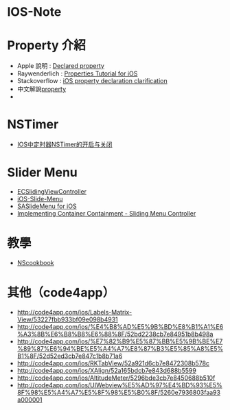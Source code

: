 IOS-Note
========

# Property 介紹
 * Apple 說明 : [Declared property](https://developer.apple.com/library/ios/Documentation/General/Conceptual/DevPedia-CocoaCore/DeclaredProperty.html)
 * Raywenderlich : [Properties Tutorial for iOS](http://www.raywenderlich.com/2712/properties-tutorial-for-ios)
 * Stackoverflow : [iOS property declaration clarification](http://stackoverflow.com/questions/9162926/ios-property-declaration-clarification)
 * 中文解說[property](http://shenfive.pixnet.net/blog/post/48054812-%EF%BC%A0property-)
 *

# NSTimer
 * [IOS中定时器NSTimer的开启与关闭](http://blog.csdn.net/enuola/article/details/8099461)
  
# Slider Menu
 * [ECSlidingViewController](https://github.com/ECSlidingViewController/ECSlidingViewController)
 * [iOS-Slide-Menu](https://github.com/aryaxt/iOS-Slide-Menu)
 * [SASlideMenu for iOS](https://www.cocoacontrols.com/controls/saslidemenu)
 * [Implementing Container Containment - Sliding Menu Controller](http://code.tutsplus.com/tutorials/implementing-container-containment-sliding-menu-controller--mobile-14562)

# 教學
 * [NScookbook](http://nscookbook.com/recipes/)


# 其他（code4app）
 * http://code4app.com/ios/Labels-Matrix-View/53227fbb933bf09e098b4931
 * http://code4app.com/ios/%E4%B8%AD%E5%9B%BD%E8%B1%A1%E6%A3%8B%E6%B8%B8%E6%88%8F/52bd2238cb7e84951b8b498a
 * http://code4app.com/ios/%E7%82%B9%E5%87%BB%E5%9B%BE%E7%89%87%E6%94%BE%E5%A4%A7%E8%87%B3%E5%85%A8%E5%B1%8F/52d52ed3cb7e847c1b8b71a6
 * http://code4app.com/ios/RKTabView/52a921d6cb7e8472308b578c
 * http://code4app.com/ios/XAlign/52a165bdcb7e843d688b5599
 * http://code4app.com/ios/AltitudeMeter/5296bde3cb7e8450688b510f
 * http://code4app.com/ios/UIWebview%E5%AD%97%E4%BD%93%E5%8F%98%E5%A4%A7%E5%8F%98%E5%B0%8F/5260e7936803faa93a000001
